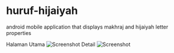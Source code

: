 # huruf-hijaiyah
android mobile application that displays makhraj and hijaiyah letter properties 

Halaman Utama
![Screenshot](main%20page.png)
Detail
![Screenshot](detail.png)
